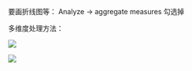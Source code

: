 要画折线图等：
Analyze -> aggregate measures 勾选掉

多维度处理方法：

![](https://tva1.sinaimg.cn/large/0081Kckwly1glrilzh635j31c00u0amb.jpg)


![](https://tva1.sinaimg.cn/large/0081Kckwly1glrimmk05ej31c00u0tlk.jpg)

